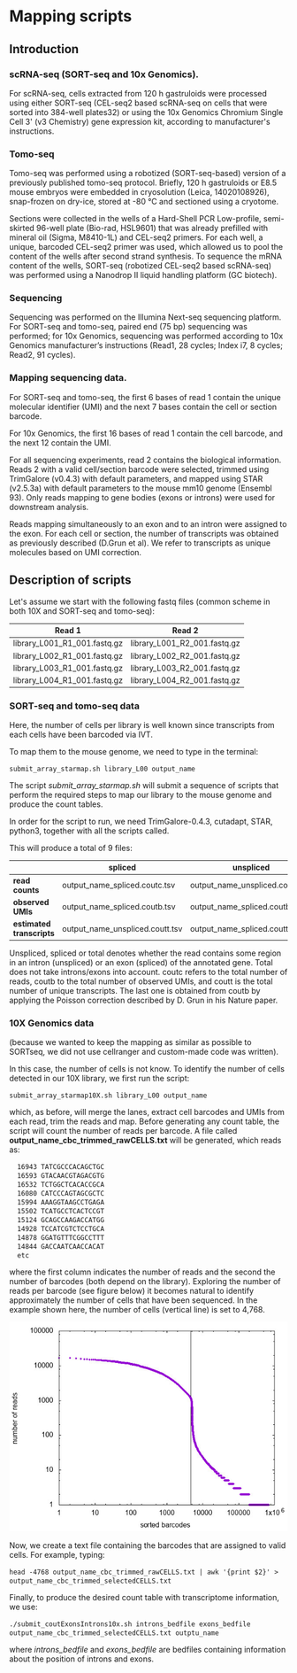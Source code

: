 # Mapping scripts

## Introduction

### scRNA-seq (SORT-seq and 10x Genomics). 

For scRNA-seq, cells extracted from 120 h gastruloids were processed using either SORT-seq 
(CEL-seq2 based scRNA-seq on cells that were sorted into 384-well plates32) or using the 10x Genomics Chromium Single Cell 3' (v3 Chemistry)
gene expression kit, according to manufacturer's instructions. 

### Tomo-seq

Tomo-seq was performed using a robotized (SORT-seq-based) version of a previously published tomo-seq protocol. 
Briefly, 120 h gastruloids or E8.5 mouse embryos were embedded in cryosolution (Leica, 14020108926), snap-frozen on dry-ice, 
stored at -80 °C and sectioned using a cryotome. 

Sections were collected in the wells of a Hard-Shell PCR Low-profile, semi-skirted 96-well plate (Bio-rad, HSL9601) that was already 
prefilled with mineral oil (Sigma, M8410-1L) and CEL-seq2 primers. 
For each well, a unique, barcoded CEL-seq2 primer was used, which allowed us to pool the content of the wells after second strand synthesis.
To sequence the mRNA content of the wells, SORT-seq (robotized CEL-seq2 based scRNA-seq) was performed using a Nanodrop II liquid 
handling platform (GC biotech).

### Sequencing

Sequencing was performed on the Illumina Next-seq sequencing platform. 
For SORT-seq and tomo-seq, paired end (75 bp) sequencing was performed; 
for 10x Genomics, sequencing was performed according to 10x Genomics manufacturer’s instructions (Read1, 28 cycles; Index i7, 8 cycles; Read2, 91 cycles).

### Mapping sequencing data. 

For SORT-seq and tomo-seq, the first 6 bases of read 1 contain the unique molecular identifier (UMI) and the next 7 bases contain the cell or section barcode. 

For 10x Genomics, the first 16 bases of read 1 contain the cell barcode, and the next 12 contain the UMI. 

For all sequencing experiments, read 2 contains the biological information. 
Reads 2 with a valid cell/section barcode were selected, 
trimmed using TrimGalore (v0.4.3) with default parameters, and mapped using STAR (v2.5.3a) 
with default parameters to the mouse mm10 genome (Ensembl 93). 
Only reads mapping to gene bodies (exons or introns) were used for downstream analysis. 

Reads mapping simultaneously to an exon and to an intron were assigned to the exon. 
For each cell or section, the number of transcripts was obtained as previously described (D.Grun et al). 
We refer to transcripts as unique molecules based on UMI correction. 

## Description of scripts

Let's assume we start with the following fastq files (common scheme in both 10X and SORT-seq and tomo-seq):

| Read 1 | Read 2 |
| --- | --- |
| library_L001_R1_001.fastq.gz | library_L001_R2_001.fastq.gz |
| library_L002_R1_001.fastq.gz | library_L002_R2_001.fastq.gz |
| library_L003_R1_001.fastq.gz | library_L003_R2_001.fastq.gz | 
| library_L004_R1_001.fastq.gz | library_L004_R2_001.fastq.gz | 

### SORT-seq and tomo-seq data

Here, the number of cells per library is well known since transcripts from each cells have been barcoded via IVT. 

To map them to the mouse genome, we need to type in the terminal:
```{bash}
submit_array_starmap.sh library_L00 output_name
```
The script *submit_array_starmap.sh* will submit a sequence of scripts that perform the required steps to map our library to the mouse genome and produce the count tables.

In order for the script to run, we need TrimGalore-0.4.3, cutadapt, STAR, python3, together with all the scripts called.

This will produce a total of 9 files:

| | spliced | unspliced | total | 
| --- | --- | --- | --- | 
**read counts** | output_name_spliced.coutc.tsv | output_name_unspliced.coutc.tsv | output_name_total.coutc.tsv | 
**observed UMIs** | output_name_spliced.coutb.tsv | output_name_spliced.coutb.tsv | output_name_total.coutb.tsv | 
**estimated transcripts** | output_name_unspliced.coutt.tsv | output_name_spliced.coutt.tsv | output_name_total.coutt.tsv | 

Unspliced, spliced or total denotes whether the read contains some region in an intron (unspliced) or an exon (spliced) of the annotated gene. Total does not take introns/exons into account. coutc refers to the total number of reads, coutb to the total number of observed UMIs, and coutt is the total number of unique transcripts. The last one is obtained from coutb by applying the Poisson correction described by D. Grun in his Nature paper.

### 10X Genomics data

(because we wanted to keep the mapping as similar as possible to SORTseq, we did not use cellranger and custom-made code was written).

In this case, the number of cells is not know. To identify the number of cells detected in our 10X library, we first run the script: 
```{bash}
submit_array_starmap10X.sh library_L00 output_name
```
which, as before, will merge the lanes, extract cell barcodes and UMIs from each read, trim the reads and map. Before generating any count table, the script will count the number of reads per barcode. A file called **output_name_cbc_trimmed_rawCELLS.txt** will be generated, which reads as: 
```{bash}
  16943 TATCGCCCACAGCTGC
  16593 GTACAACGTAGACGTG
  16532 TCTGGCTCACACCGCA
  16080 CATCCCAGTAGCGCTC
  15994 AAAGGTAAGCCTGAGA
  15502 TCATGCCTCACTCCGT
  15124 GCAGCCAAGACCATGG
  14928 TCCATCGTCTCCTGCA
  14878 GGATGTTTCGGCCTTT
  14844 GACCAATCAACCACAT
  etc
```
where the first column indicates the number of reads and the second the number of barcodes (both depend on the library). Exploring the number of reads per barcode (see figure below) it becomes natural to identify approximately the number of cells that have been sequenced. In the example shown here, the number of cells (vertical line) is set to 4,768.

![alt text](https://github.com/anna-alemany/mouseGastruloids_scRNAseq_tomoseq/blob/master/mapping_scripts/cells.jpg "Reads per Barcode")

Now, we create a text file containing the barcodes that are assigned to valid cells. For example, typing:
```{bash}
head -4768 output_name_cbc_trimmed_rawCELLS.txt | awk '{print $2}' > output_name_cbc_trimmed_selectedCELLS.txt 
```

Finally, to produce the desired count table with transcriptome information, we use:
```{bash}
./submit_coutExonsIntrons10x.sh introns_bedfile exons_bedfile output_name_cbc_trimmed_selectedCELLS.txt outptu_name
```
where _introns_bedfile_ and _exons_bedfile_ are bedfiles containing information about the position of introns and exons. 
